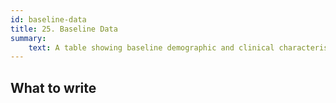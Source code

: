 ```yaml
---
id: baseline-data
title: 25. Baseline Data
summary:
    text: A table showing baseline demographic and clinical characteristics for each group.
---
```


## What to write

